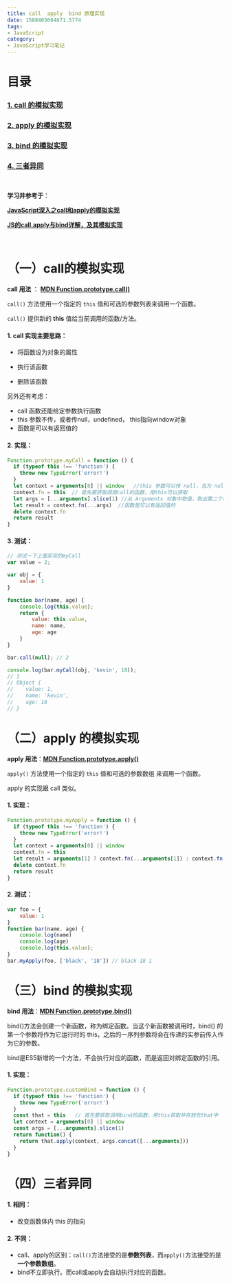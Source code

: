 ```yaml
---
title: call  apply  bind 原理实现
date: 1588465684871.5774
tags:
- JavaScript
category:
- JavaScript学习笔记
---
```

# **目录**

### [**1. call 的模拟实现**](#jump1)

### [**2. apply 的模拟实现**](#jump2)

### [**3. bind 的模拟实现**](#jump3)

### [**4. 三者异同**](#jump4)

<br />

**学习并参考于**：

[**JavaScript深入之call和apply的模拟实现**](https://juejin.im/post/5907eb99570c3500582ca23c)

[**JS的call,apply与bind详解，及其模拟实现**](https://zhuanlan.zhihu.com/p/80151192)

<br/>

# <span id="jump1">**（一）call的模拟实现**</span>

**call 用法** ： [**MDN  Function.prototype.call()**](https://developer.mozilla.org/zh-CN/docs/Web/JavaScript/Reference/Global_Objects/Function/call)

`call()` 方法使用一个指定的 `this` 值和可选的参数列表来调用一个函数。

`call()` 提供新的 **this** 值给当前调用的函数/方法。

#### **1. call 实现主要思路**：

* 将函数设为对象的属性

* 执行该函数

* 删除该函数

另外还有考虑：

* call 函数还能给定参数执行函数
* this 参数不传，或者传null，undefined， this指向window对象
* 函数是可以有返回值的

#### **2. 实现**：

```js
Function.prototype.myCall = function () {
  if (typeof this !== 'function') {
    throw new TypeError('error!')
  }
  let context = arguments[0] || window   //this 参数可以传 null，当为 null 的时候，视为指向 window
  context.fn = this  // 首先要获取调用call的函数，用this可以获取
  let args = [...arguments].slice(1) //从 Arguments 对象中取值，取出第二个到最后一个参数   
  let result = context.fn(...args)  //函数是可以有返回值的
  delete context.fn
  return result
}
```

#### **3. 测试**：

```js
// 测试一下上面实现的myCall
var value = 2;

var obj = {
    value: 1
}

function bar(name, age) {
    console.log(this.value);
    return {
        value: this.value,
        name: name,
        age: age
    }
}

bar.call(null); // 2

console.log(bar.myCall(obj, 'kevin', 18));
// 1
// Object {
//    value: 1,
//    name: 'kevin',
//    age: 18
// }
```

# <span id="jump2">**（二）apply 的模拟实现**</span>

**apply 用法**：[**MDN Function.prototype.apply()**](https://developer.mozilla.org/zh-CN/docs/Web/JavaScript/Reference/Global_Objects/Function/apply)

`apply()` 方法使用一个指定的 `this` 值和可选的参数数组 来调用一个函数。

apply 的实现跟 call 类似。

#### **1. 实现**：

```js
Function.prototype.myApply = function () {
  if (typeof this !== 'function') {
    throw new TypeError('error!')
  }
  let context = arguments[0] || window
  context.fn = this
  let result = arguments[1] ? context.fn(...arguments[1]) : context.fn()
  delete context.fn
  return result
}
```

#### **2. 测试**：

```js
var foo = {
    value: 1
}
function bar(name, age) {
    console.log(name)
    console.log(age)
    console.log(this.value);
}
bar.myApply(foo, ['black', '18']) // black 18 1
```

# <span id="jump3">**（三）bind 的模拟实现**</span>

**bind 用法**：[**MDN Function.prototype.bind()**](https://developer.mozilla.org/zh-CN/docs/Web/JavaScript/Reference/Global_Objects/Function/bind)

bind()方法会创建一个新函数，称为绑定函数。当这个新函数被调用时，bind() 的第一个参数将作为它运行时的 this，之后的一序列参数将会在传递的实参前传入作为它的参数。

bind是ES5新增的一个方法，不会执行对应的函数，而是返回对绑定函数的引用。

#### **1. 实现**：

```js
Function.prototype.customBind = function () {
  if (typeof this !== 'function') {
    throw new TypeError('error!')
  }
  const that = this   // 首先要获取调用bind的函数，用this获取并存放在that中
  let context = arguments[0] || window
  const args = [...arguments].slice(1)
  return function() {
    return that.apply(context, args.concat([...arguments]))
  }
}
```

# <span id="jump4">**（四）三者异同**</span>

#### **1. 相同**：

- 改变函数体内 this 的指向

#### **2. 不同**：

- call、apply的区别：`call()`方法接受的是**参数列表**，而`apply()`方法接受的是**一个参数数组**。
- bind不立即执行。而call或apply会自动执行对应的函数。











































